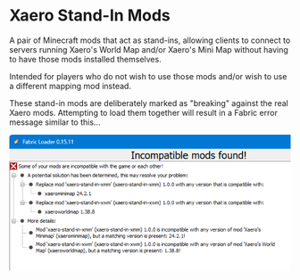 # Xaero Stand-In Mods

A pair of Minecraft mods that act as stand-ins, allowing clients to connect to servers running Xaero's World Map and/or Xaero's Mini Map without having to have those mods installed themselves.

Intended for players who do not wish to use those mods and/or wish to use a different mapping mod instead.

These stand-in mods are deliberately marked as "breaking" against the real Xaero mods. Attempting to load them together will result in a Fabric error message similar to this...

![Incompatible Mods Found](docs/incompatible-mods-found.png)
